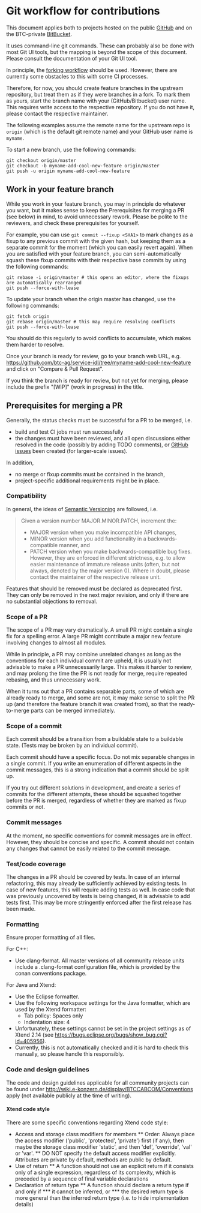 Git workflow for contributions
==============================

This document applies both to projects hosted on the public [GitHub](https://www.github.com) and on the BTC-private [BitBucket](https://bitbucket.e-konzern.de).

It uses command-line git commands. These can probably also be done with most Git UI tools, but the mapping is beyond the scope of this document. Please consult the documentation of your Git UI tool.

In principle, the [forking workflow](https://www.atlassian.com/git/tutorials/comparing-workflows/forking-workflow) should be used. 
However, there are currently some obstacles to this with some CI processes.

Therefore, for now, you should create feature branches in the upstream repository, but treat them as if they were branches in a fork. 
To mark them as yours, start the branch name with your (GitHub/Bitbucket) user name. This requires write access to the respective repository. If you do not have it, please contact the respective maintainer.

The following examples assume the remote name for the upstream repo is `origin` (which is the default git remote name) and your GitHub user name is `myname`.

To start a new branch, use the following commands:
```
git checkout origin/master
git checkout -b myname-add-cool-new-feature origin/master
git push -u origin myname-add-cool-new-feature
```

Work in your feature branch
---------------------------

While you work in your feature branch, you may in principle do whatever you want, but it makes sense to keep the Prerequisites for merging a PR (see below) in mind, to avoid unnecessary rework. Please be polite to the reviewers, and check these prerequisites for yourself.

For example, you can use `git commit --fixup <SHA1>` to mark changes as a fixup to any previous commit with the given hash, but keeping them as a separate commit for the moment (which you can easily revert again). When you are satisfied with your feature branch, you can semi-automatically squash these fixup commits with their respective base commits by using the following commands:
```
git rebase -i origin/master # this opens an editor, where the fixups are automatically rearranged
git push --force-with-lease
```

To update your branch when the origin master has changed, use the following commands: 
```
git fetch origin
git rebase origin/master # this may require resolving conflicts
git push --force-with-lease
```
You should do this regularly to avoid conflicts to accumulate, which makes them harder to resolve.

Once your branch is ready for review, go to your branch web URL, e.g. https://github.com/btc-ag/service-idl/tree/myname-add-cool-new-feature and click on "Compare & Pull Request".

If you think the branch is ready for review, but not yet for merging, please include the prefix "[WiP]" (work in progress) in the title.

Prerequisites for merging a PR
------------------------------

Generally, the status checks must be successful for a PR to be merged, i.e.
* build and test CI jobs must run successfully
* the changes must have been reviewed, and all open discussions either resolved in the code (possibly by adding TODO comments), or [GitHub issues](https://github.com/btc-ag/service-idl/issues) been created (for larger-scale issues).

In addition, 
* no merge or fixup commits must be contained in the branch,
* project-specific additional requirements might be in place.

### Compatibility

In general, the ideas of [Semantic Versioning](https://semver.org) are followed, i.e.
> Given a version number MAJOR.MINOR.PATCH, increment the:
> * MAJOR version when you make incompatible API changes,
> * MINOR version when you add functionality in a backwards-compatible manner, and
> * PATCH version when you make backwards-compatible bug fixes.
However, they are enforced in different strictness, e.g. to allow easier maintenance of immature release units (often, but not always, denoted by the major version 0). Where in doubt, please contact the maintainer of the respective release unit.

Features that should be removed must be declared as deprecated first. They can only be removed in the next major revision, and only if there are no substantial objections to removal.

### Scope of a PR

The scope of a PR may vary dramatically. A small PR might contain a single fix for a spelling error. A large PR might contribute a major new feature involving changes to almost all modules.

While in principle, a PR may combine unrelated changes as long as the conventions for each individual commit are upheld, it is usually not advisable to make a PR unnecessarily large. This makes it harder to review, and may prolong the time the PR is not ready for merge, require repeated rebasing, and thus unnecessary work.

When it turns out that a PR contains separable parts, some of which are already ready to merge, and some are not, it may make sense to split the PR up (and therefore the feature branch it was created from), so that the ready-to-merge parts can be merged immediately.

### Scope of a commit

Each commit should be a transition from a buildable state to a buildable state. (Tests may be broken by an individual commit).

Each commit should have a specific focus. Do not mix separable changes in a single commit. If you write an enumeration of different aspects in the commit messages, this is a strong indication that a commit should be split up.

If you try out different solutions in development, and create a series of commits for the different attempts, these should be squashed together before the PR is merged, regardless of whether they are marked as fixup commits or not.

### Commit messages

At the moment, no specific conventions for commit messages are in effect. However, they should be concise and specific. A commit should not contain any changes that cannot be easily related to the commit message.

### Test/code coverage

The changes in a PR should be covered by tests. In case of an internal refactoring, this may already be sufficiently achieved by existing tests. In case of new features, this will require adding tests as well. In case code that was previously uncovered by tests is being changed, it is advisable to add tests first. This may be more stringently enforced after the first release has been made.

### Formatting

Ensure proper formatting of all files.

For C++:
* Use clang-format. All master versions of all community release units include a .clang-format configuration file, which is provided by the conan conventions package.

For Java and Xtend:
* Use the Eclipse formatter.
* Use the following workspace settings for the Java formatter, which are used by the Xtend formatter:
  * Tab policy: Spaces only
  * Indentation size: 4
* Unfortunately, these settings cannot be set in the project settings as of Xtend 2.14 (see https://bugs.eclipse.org/bugs/show_bug.cgi?id=405956).
* Currently, this is not automatically checked and it is hard to check this manually, so please handle this responsibly.

### Code and design guidelines

The code and design guidelines applicable for all community projects can be found under http://wiki.e-konzern.de/display/BTCCABCOM/Conventions apply (not available publicly at the time of writing).

#### Xtend code style

There are some specific conventions regarding Xtend code style:
* Access and storage class modifiers for members
** Order: Always place the access modifier ('public', 'protected', 'private') first (if any), then maybe the storage class modifier 'static', and then 'def', 'override', 'val' or 'var'.
** DO NOT specify the default access modifier explicitly. Attributes are private by default, methods are public by default.
* Use of return
** A function should not use an explicit return if it consists only of a single expression, regardless of its complexity, which is preceded by a sequence of final variable declarations
* Declaration of return type
** A function should declare a return type if and only if
*** it cannot be inferred, or
*** the desired return type is more general than the inferred return type (i.e. to hide implementation details)
